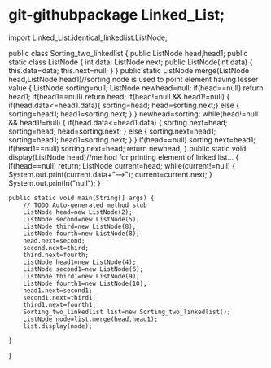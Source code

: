 # git-githubpackage Linked_List;

import Linked_List.identical_linkedlist.ListNode;

public class Sorting_two_linkedlist {
	public ListNode head,head1;
	public static class ListNode
	{
		int data;
		ListNode next;
		public ListNode(int data)
		{
			this.data=data;
			this.next=null;
		}
	}
	public static ListNode merge(ListNode head,ListNode head1)//sorting node is used to point element having lesser value
	{
		ListNode sorting=null;
		ListNode newhead=null;
		if(head==null)
			return head1;
		if(head1==null)
			return head;
		if(head!=null && head1!=null)
		{
			if(head.data<=head1.data){
				sorting=head;
			head=sorting.next;}
			else
			{
				sorting=head1;
			head1=sorting.next;
			}
		}
		newhead=sorting;
		while(head!=null && head1!=null)
		{
			if(head.data<=head1.data)
			{
				sorting.next=head;
				sorting=head;
				head=sorting.next;
			}
			else
			{
				sorting.next=head1;
				sorting=head1;
				head1=sorting.next;
			}
		}
		if(head==null)
			sorting.next=head1;
		if(head1==null)
			sorting.next=head;
		return newhead;
	}
	 public static void display(ListNode head)//method for printing element of linked list...
	 {
		 if(head==null)
			 return;
		 ListNode current=head;
		 while(current!=null)
		 {
			 System.out.print(current.data+"-->");
			 current=current.next;
		 }
		 System.out.println("null");
	 }
	

	public static void main(String[] args) {
		// TODO Auto-generated method stub
		ListNode head=new ListNode(2);
		ListNode second=new ListNode(5);
		ListNode third=new ListNode(8);
		ListNode fourth=new ListNode(8);
		head.next=second;
		second.next=third;
		third.next=fourth;
		ListNode head1=new ListNode(4);
		ListNode second1=new ListNode(6);
		ListNode third1=new ListNode(9);
		ListNode fourth1=new ListNode(10);
		head1.next=second1;
		second1.next=third1;
		third1.next=fourth1;
		Sorting_two_linkedlist list=new Sorting_two_linkedlist();
		ListNode node=list.merge(head,head1);
		list.display(node);

	}

}
